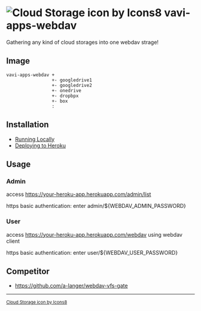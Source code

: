 # ![Cloud Storage icon by Icons8](https://img.icons8.com/nolan/64/cloud-storage.png) vavi-apps-webdav

Gathering any kind of cloud storages into one webdav strage!

## Image

```
vavi-apps-webdav +
                 +- googledrive1
                 +- googledrive2
                 +- onedrive
                 +- dropbpx
                 +- box
                 :
```

## Installation

 * [Running Locally](https://github.com/umjammer/vavi-apps-webdav/wiki/RunningLocally)
 * [Deploying to Heroku](https://github.com/umjammer/vavi-apps-webdav/wiki/DeployingToHeroku)

## Usage

### Admin

access https://your-heroku-app.herokuapp.com/admin/list

https basic authentication: enter admin/${WEBDAV_ADMIN_PASSWORD}


### User

access https://your-heroku-app.herokuapp.com/webdav using webdav client

https basic authentication: enter user/${WEBDAV_USER_PASSWORD}


## Competitor

 * https://github.com/a-langer/webdav-vfs-gate


----
<sub>
<a href="https://icons8.com/icon/44790/cloud-storage">Cloud Storage icon by Icons8</a>
</sub>